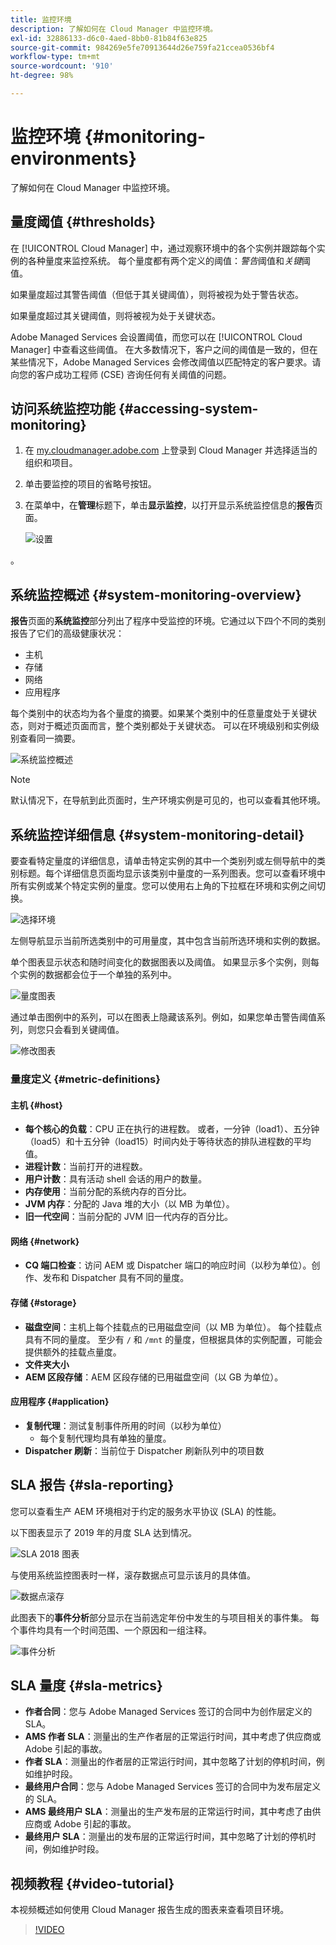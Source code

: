 ```yaml
---
title: 监控环境
description: 了解如何在 Cloud Manager 中监控环境。
exl-id: 32886133-d6c0-4aed-8bb0-81b84f63e825
source-git-commit: 984269e5fe70913644d26e759fa21ccea0536bf4
workflow-type: tm+mt
source-wordcount: '910'
ht-degree: 98%

---
```



# 监控环境 {#monitoring-environments}

了解如何在 Cloud Manager 中监控环境。

## 量度阈值 {#thresholds}

在 [!UICONTROL Cloud Manager] 中，通过观察环境中的各个实例并跟踪每个实例的各种量度来监控系统。 每个量度都有两个定义的阈值：*警告*&#x200B;阈值和&#x200B;*关键*&#x200B;阈值。

如果量度超过其警告阈值（但低于其关键阈值），则将被视为处于警告状态。

如果量度超过其关键阈值，则将被视为处于关键状态。

Adobe Managed Services 会设置阈值，而您可以在 [!UICONTROL Cloud Manager] 中查看这些阈值。 在大多数情况下，客户之间的阈值是一致的，但在某些情况下，Adobe Managed Services 会修改阈值以匹配特定的客户要求。请向您的客户成功工程师 (CSE) 咨询任何有关阈值的问题。

## 访问系统监控功能 {#accessing-system-monitoring}

1. 在 [my.cloudmanager.adobe.com](https://my.cloudmanager.adobe.com) 上登录到 Cloud Manager 并选择适当的组织和项目。

1. 单击要监控的项目的省略号按钮。
1. 在菜单中，在&#x200B;**管理**&#x200B;标题下，单击&#x200B;**显示监控**，以打开显示系统监控信息的&#x200B;**报告**&#x200B;页面。

   ![设置](/help/assets/first-timea1.png)

。

## 系统监控概述 {#system-monitoring-overview}

**报告**&#x200B;页面的&#x200B;**系统监控**&#x200B;部分列出了程序中受监控的环境。它通过以下四个不同的类别报告了它们的高级健康状况：

* 主机
* 存储
* 网络
* 应用程序

每个类别中的状态均为各个量度的摘要。如果某个类别中的任意量度处于关键状态，则对于概述页面而言，整个类别都处于关键状态。 可以在环境级别和实例级别查看同一摘要。

![系统监控概述](/help/assets/System-Monitoring-Reports.png)

>[!NOTE]
>
>默认情况下，在导航到此页面时，生产环境实例是可见的，也可以查看其他环境。

## 系统监控详细信息 {#system-monitoring-detail}

要查看特定量度的详细信息，请单击特定实例的其中一个类别列或左侧导航中的类别标题。每个详细信息页面均显示该类别中量度的一系列图表。您可以查看环境中所有实例或某个特定实例的量度。您可以使用右上角的下拉框在环境和实例之间切换。

![选择环境](/help/assets/System_Monitoring1.png)

左侧导航显示当前所选类别中的可用量度，其中包含当前所选环境和实例的数据。

单个图表显示状态和随时间变化的数据图表以及阈值。 如果显示多个实例，则每个实例的数据都会位于一个单独的系列中。

![量度图表](/help/assets/Monitoring_Graphs1.png)

通过单击图例中的系列，可以在图表上隐藏该系列。例如，如果您单击警告阈值系列，则您只会看到关键阈值。

![修改图表](/help/assets/Monitoring_Graphs2.png)

### 量度定义 {#metric-definitions}

#### 主机 {#host}

* **每个核心的负载**：CPU 正在执行的进程数。 或者，一分钟（load1）、五分钟（load5）和十五分钟（load15）时间内处于等待状态的排队进程数的平均值。
* **进程计数**：当前打开的进程数。
* **用户计数**：具有活动 shell 会话的用户的数量。
* **内存使用**：当前分配的系统内存的百分比。
* **JVM 内存**：分配的 Java 堆的大小（以 MB 为单位）。
* **旧一代空间**：当前分配的 JVM 旧一代内存的百分比。

#### 网络 {#network}

* **CQ 端口检查**：访问 AEM 或 Dispatcher 端口的响应时间（以秒为单位）。创作、发布和 Dispatcher 具有不同的量度。

#### 存储 {#storage}

* **磁盘空间**：主机上每个挂载点的已用磁盘空间（以 MB 为单位）。 每个挂载点具有不同的量度。 至少有 `/` 和 `/mnt` 的量度，但根据具体的实例配置，可能会提供额外的挂载点量度。
* **文件夹大小**
* **AEM 区段存储**：AEM 区段存储的已用磁盘空间（以 GB 为单位）。

#### 应用程序 {#application}

* **复制代理**：测试复制事件所用的时间（以秒为单位）
   * 每个复制代理均具有单独的量度。
* **Dispatcher 刷新**：当前位于 Dispatcher 刷新队列中的项目数

## SLA 报告 {#sla-reporting}

您可以查看生产 AEM 环境相对于约定的服务水平协议 (SLA) 的性能。

以下图表显示了 2019 年的月度 SLA 达到情况。

![SLA 2018 图表](/help/assets/SLA-Reports-one.png)

与使用系统监控图表时一样，滚存数据点可显示该月的具体值。

![数据点滚存](/help/assets/SLA-Reports-two.png)

此图表下的&#x200B;**事件分析**&#x200B;部分显示在当前选定年份中发生的与项目相关的事件集。 每个事件均具有一个时间范围、一个原因和一组注释。

![事件分析](/help/assets/sla-reporting3.png)

## SLA 量度 {#sla-metrics}

* **作者合同**：您与 Adobe Managed Services 签订的合同中为创作层定义的 SLA。
* **AMS 作者 SLA**：测量出的生产作者层的正常运行时间，其中考虑了供应商或 Adobe 引起的事故。
* **作者 SLA**：测量出的作者层的正常运行时间，其中忽略了计划的停机时间，例如维护时段。
* **最终用户合同**：您与 Adobe Managed Services 签订的合同中为发布层定义的 SLA。
* **AMS 最终用户 SLA**：测量出的生产发布层的正常运行时间，其中考虑了由供应商或 Adobe 引起的事故。
* **最终用户 SLA**：测量出的发布层的正常运行时间，其中忽略了计划的停机时间，例如维护时段。

## 视频教程 {#video-tutorial}

本视频概述如何使用 Cloud Manager 报告生成的图表来查看项目环境。

>[!VIDEO](https://video.tv.adobe.com/v/26315/)
